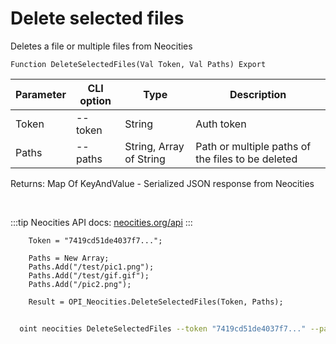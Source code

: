 ﻿---
sidebar_position: 3
---

# Delete selected files
 Deletes a file or multiple files from Neocities



`Function DeleteSelectedFiles(Val Token, Val Paths) Export`

  | Parameter | CLI option | Type | Description |
  |-|-|-|-|
  | Token | --token | String | Auth token |
  | Paths | --paths | String, Array of String | Path or multiple paths of the files to be deleted |

  
  Returns:  Map Of KeyAndValue - Serialized JSON response from Neocities

<br/>

:::tip
Neocities API docs: [neocities.org/api](https://neocities.org/api)
:::
<br/>


```bsl title="Code example"
    Token = "7419cd51de4037f7...";

    Paths = New Array;
    Paths.Add("/test/pic1.png");
    Paths.Add("/test/gif.gif");
    Paths.Add("/pic2.png");

    Result = OPI_Neocities.DeleteSelectedFiles(Token, Paths);
```



```sh title="CLI command example"
    
  oint neocities DeleteSelectedFiles --token "7419cd51de4037f7..." --paths %paths%

```

```json title="Result"

```
